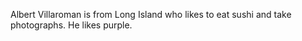 Albert Villaroman is from Long Island who likes to eat sushi and take photographs.
He likes purple.
